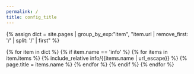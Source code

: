 ```yaml
---
permalink: /
title: config_title
---
```


{% assign dict = site.pages | group_by_exp:"item", "item.url | remove_first: '/' | split: '/' | first" %}

{% for item in dict %}
  {% if item.name == 'info' %}
    {% for items in item.items %}
{% include_relative info/{{items.name | url_escape}} %}
{% page.title = items.name %}
    {% endfor %}
  {% endif %}
{% endfor %}
